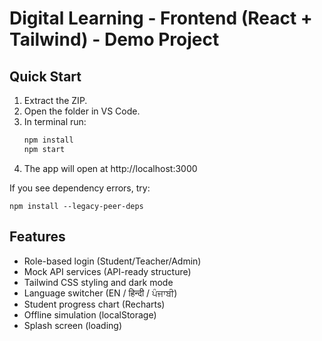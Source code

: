 # Digital Learning - Frontend (React + Tailwind) - Demo Project

## Quick Start

1. Extract the ZIP.
2. Open the folder in VS Code.
3. In terminal run:
   ```bash
   npm install
   npm start
   ```
4. The app will open at http://localhost:3000

If you see dependency errors, try:
```
npm install --legacy-peer-deps
```

## Features
- Role-based login (Student/Teacher/Admin)
- Mock API services (API-ready structure)
- Tailwind CSS styling and dark mode
- Language switcher (EN / हिन्दी / ਪੰਜਾਬੀ)
- Student progress chart (Recharts)
- Offline simulation (localStorage)
- Splash screen (loading)

